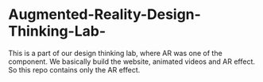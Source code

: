 # Augmented-Reality-Design-Thinking-Lab-
This is a part of our design thinking lab, where AR was one of the component. We basically build the website, animated videos and AR effect. So this repo contains only the AR effect.

